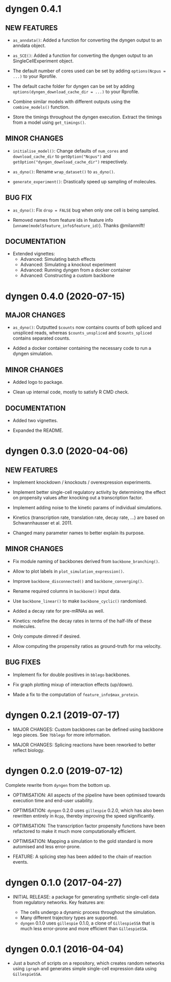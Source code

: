 # dyngen 0.4.1 

## NEW FEATURES

* `as_anndata()`: Added a function for converting the dyngen output to an anndata object.

* `as_SCE()`: Added a function for converting the dyngen output to an SingleCellExperiment object.

* The default number of cores used can be set by adding `options(Ncpus = ...)` to your Rprofile.

* The default cache folder for dyngen can be set by adding `options(dyngen_download_cache_dir = ...)` to your Rprofile.

* Combine similar models with different outputs using the `combine_models()` function.

* Store the timings throughout the dyngen execution. Extract the timings from a model using `get_timings()`.

## MINOR CHANGES

* `initialise_model()`: Change defaults of `num_cores` and `download_cache_dir`
  to `getOption("Ncpus")` and `getOption("dyngen_download_cache_dir")` respectively.
  
* `as_dyno()`: Rename `wrap_dataset()` to `as_dyno()`.

* `generate_experiment()`: Drastically speed up sampling of molecules.

## BUG FIX

* `as_dyno()`: Fix `drop = FALSE` bug when only one cell is being sampled.

* Removed names from feature ids in feature info (`unname(model$feature_info$feature_id)`). Thanks @milanmlft!

## DOCUMENTATION

* Extended vignettes:
  - Advanced: Simulating batch effects
  - Advanced: Simulating a knockout experiment
  - Advanced: Running dyngen from a docker container
  - Advanced: Constructing a custom backbone

# dyngen 0.4.0 (2020-07-15)

## MAJOR CHANGES

* `as_dyno()`: Outputted `$counts` now contains counts of both spliced and unspliced reads, whereas
  `$counts_unspliced` and `$counts_spliced` contains separated counts.
  
* Added a docker container containing the necessary code to run a dyngen simulation.
  
## MINOR CHANGES

* Added logo to package.

* Clean up internal code, mostly to satisfy R CMD check.

## DOCUMENTATION

* Added two vignettes.

* Expanded the README.

# dyngen 0.3.0 (2020-04-06)

## NEW FEATURES

* Implement knockdown / knockouts / overexpression experiments.

* Implement better single-cell regulatory activity by determining
  the effect on propensity values after knocking out a transcription factor.
  
* Implement adding noise to the kinetic params of individual simulations.

* Kinetics (transcription rate, translation rate, decay rate, ...) are 
  based on Schwannhausser et al. 2011.

* Changed many parameter names to better explain its purpose.

## MINOR CHANGES

* Fix module naming of backbones derived from `backbone_branching()`.

* Allow to plot labels in `plot_simulation_expression()`.

* Improve `backbone_disconnected()` and `backbone_converging()`.

* Rename required columns in `backbone()` input data.

* Use `backbone_linear()` to make `backbone_cyclic()` randomised.

* Added a decay rate for pre-mRNAs as well.

* Kinetics: redefine the decay rates in terms of the half-life of these molecules.

* Only compute dimred if desired.

* Allow computing the propensity ratios as ground-truth for rna velocity.

## BUG FIXES

* Implement fix for double positives in `bblego` backbones.

* Fix graph plotting mixup of interaction effects (up/down).

* Made a fix to the computation of `feature_info$max_protein`.


# dyngen 0.2.1 (2019-07-17)

* MAJOR CHANGES: Custom backbones can be defined using backbone lego pieces. See `?bblego` for more information.

* MAJOR CHANGES: Splicing reactions have been reworked to better reflect biology.

# dyngen 0.2.0 (2019-07-12)

Complete rewrite from `dyngen` from the bottom up.
 
* OPTIMISATION: All aspects of the pipeline have been optimised towards execution time and end-user usability.

* OPTIMISATION: `dyngen` 0.2.0 uses `gillespie` 0.2.0, which has also been rewritten entirely in `Rcpp`,
  thereby improving the speed significantly.
  
* OPTIMISATION: The transcription factor propensity functions have been refactored to make it much more 
  computationally efficient.
  
* OPTIMISATION: Mapping a simulation to the gold standard is more automised and less error-prone.

* FEATURE: A splicing step has been added to the chain of reaction events.

# dyngen 0.1.0 (2017-04-27)

 * INITIAL RELEASE: a package for generating synthetic single-cell data from regulatory networks.
   Key features are:
   
   - The cells undergo a dynamic process throughout the simulation.
   - Many different trajectory types are supported.
   - `dyngen` 0.1.0 uses `gillespie` 0.1.0, a clone of `GillespieSSA` that is much less
     error-prone and more efficient than `GillespieSSA`.

# dyngen 0.0.1 (2016-04-04)

 * Just a bunch of scripts on a repository, which creates random networks using `igraph` and 
   generates simple single-cell expression data using `GillespieSSA`.

